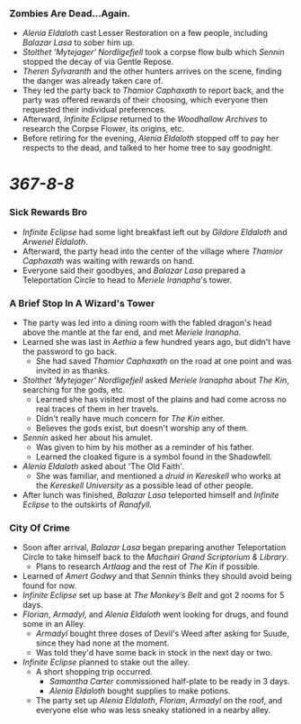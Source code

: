 ### Zombies Are Dead...Again.

* *Alenia Eldaloth* cast Lesser Restoration on a few people, including *Balazar Lasa* to sober him up.
* *Stolthet 'Mytejager' Nordligefjell* took a corpse flow bulb which *Sennin* stopped the decay of via Gentle Repose.
* *Theren Sylvaranth* and the other hunters arrives on the scene, finding the danger was already taken care of.
* They led the party back to *Thamior Caphaxath* to report back, and the party was offered rewards of their choosing, which everyone then requested their individual preferences.
* Afterward, *Infinite Eclipse* returned to the *Woodhallow Archives* to research the Corpse Flower, its origins, etc.
* Before retiring for the evening, *Alenia Eldaloth* stopped off to pay her respects to the dead, and talked to her home tree to say goodnight.

# *367-8-8*

### Sick Rewards Bro

* *Infinite Eclipse* had some light breakfast left out by *Gildore Eldaloth* and *Arwenel Eldaloth*.
* Afterward, the party head into the center of the village where *Thamior Caphaxath* was waiting with rewards on hand. 
* Everyone said their goodbyes, and *Balazar Lasa* prepared a Teleportation Circle to head to *Meriele Iranapha*'s tower.

### A Brief Stop In A Wizard's Tower

* The party was led into a dining room with the fabled dragon's head above the mantle at the far end, and met *Meriele Iranapha*.
* Learned she was last in *Aethia* a few hundred years ago, but didn't have the password to go back.
  * She had saved *Thamior Caphaxath* on the road at one point and was invited in as thanks.
* *Stolthet 'Mytejager' Nordligefjell* asked *Meriele Iranapha* about *The Kin*, searching for the gods, etc.
  * Learned she has visited most of the plains and had come across no real traces of them in her travels.
  * Didn't really have much concern for *The Kin* either.
  * Believes the gods exist, but doesn't worship any of them.
* *Sennin* asked her about his amulet.
  * Was given to him by his mother as a reminder of his father.
  * Learned the cloaked figure is a symbol found in the Shadowfell.
* *Alenia Eldaloth* asked about 'The Old Faith'.
  * She was familiar, and mentioned a *druid in Kereskell* who works at the *Kereskell University* as a possible lead of other people.
* After lunch was finished, *Balazar Lasa* teleported himself and *Infinite Eclipse* to the outskirts of *Ranafyll*.

### City Of Crime

* Soon after arrival, *Balazar Lasa* began preparing another Teleportation Circle to take himself back to the *Machairi Grand Scriptorium & Library*.
  * Plans to research *Artlaag* and the rest of *The Kin* if possible.
* Learned of *Amert Godwy* and that *Sennin* thinks they should avoid being found for now.
* *Infinite Eclipse* set up base at *The Monkey’s Belt* and got 2 rooms for 5 days.
* *Florian*, *Armadyl*, and *Alenia Eldaloth* went looking for drugs, and found some in an Alley.
  * *Armadyl* bought three doses of Devil's Weed after asking for Suude, since they had none at the moment.
  * Was told they'd have some back in stock in the next day or two.
* *Infinite Eclipse* planned to stake out the alley.
  * A short shopping trip occurred.
    * *Samantha Carter* commissioned half-plate to be ready in 3 days.
    * *Alenia Eldaloth* bought supplies to make potions.
  * The party set up *Alenia Eldaloth*, *Florian*, *Armadyl* on the roof, and everyone else who was less sneaky stationed in a nearby alley.
